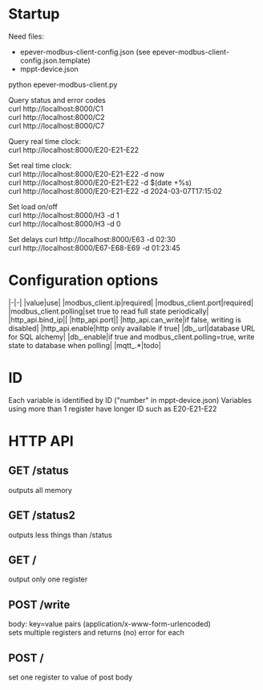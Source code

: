 # Startup

Need files:  
- epever-modbus-client-config.json (see epever-modbus-client-config.json.template)
- mppt-device.json

python epever-modbus-client.py  

Query status and error codes  
curl http://localhost:8000/C1  
curl http://localhost:8000/C2  
curl http://localhost:8000/C7  

Query real time clock:  
curl http://localhost:8000/E20-E21-E22  

Set real time clock:  
curl http://localhost:8000/E20-E21-E22 -d now  
curl http://localhost:8000/E20-E21-E22 -d $(date +%s)  
curl http://localhost:8000/E20-E21-E22 -d 2024-03-07T17:15:02  

Set load on/off  
curl http://localhost:8000/H3 -d 1  
curl http://localhost:8000/H3 -d 0  

Set delays
curl http://localhost:8000/E63 -d 02:30  
curl http://localhost:8000/E67-E68-E69 -d 01:23:45


# Configuration options

|-|-|
|value|use|
|modbus\_client.ip|required|
|modbus\_client.port|required|
|modbus\_client.polling|set true to read full state periodically|
|http\_api.bind\_ip||
|http\_api.port||
|http\_api.can\_write|if false, writing is disabled|
|http\_api.enable|http only available if true|
|db\_.url|database URL for SQL alchemy|
|db\_.enable|if true and modbus\_client.polling=true, write state to database when polling|
|mqtt\_.\*|todo|

# ID

Each variable is identified by ID ("number" in mppt-device.json)
Variables using more than 1 register have longer ID such as E20-E21-E22 

# HTTP API

## GET /status

outputs all memory

## GET /status2

outputs less things than /status

## GET /<id>

output only one register

## POST /write

body: key=value pairs (application/x-www-form-urlencoded)  
sets multiple registers and returns (no) error for each  

## POST /<id>

set one register to value of post body

